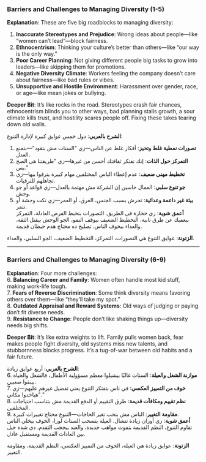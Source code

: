### Barriers and Challenges to Managing Diversity (1-5)

**Explanation**: These are five big roadblocks to managing diversity:

1. **Inaccurate Stereotypes and Prejudice**: Wrong ideas about people—like “women can’t lead”—block fairness.
2. **Ethnocentrism**: Thinking your culture’s better than others—like “our way is the only way.”
3. **Poor Career Planning**: Not giving different people big tasks to grow into leaders—like skipping them for promotions.
4. **Negative Diversity Climate**: Workers feeling the company doesn’t care about fairness—like bad rules or vibes.
5. **Unsupportive and Hostile Environment**: Harassment over gender, race, or age—like mean jokes or bullying.

**Deeper Bit**: It’s like rocks in the road. Stereotypes crash fair chances, ethnocentrism blinds you to other ways, bad planning stalls growth, a sour climate kills trust, and hostility scares people off. Fixing these takes tearing down old walls.

**الشرح بالعربي**: دول خمس عوايق كبيرة لإدارة التنوع:

1. **تصورات نمطية غلط وتحيز**: أفكار غلط عن الناس—زي "الستات مش بتقود"—بتمنع العدل.
2. **التمركز حول الذات**: إنك تفتكر ثقافتك أحسن من غيرها—زي "طريقتنا هي الصح بس."
3. **تخطيط مهني ضعيف**: عدم إعطاء الناس المختلفين مهام كبيرة يترقوا بيها—زي تجاهلهم للترقيات.
4. **جو تنوع سلبي**: العمال حاسين إن الشركة مش مهتمة بالعدل—زي قواعد أو جو وحش.
5. **بيئة غير داعمة وعدائية**: تحرش بسبب الجنس، العرق، أو العمر—زي نكت وحشة أو تنمر.  
    **أعمق شوية**: زي حجارة في الطريق. التصورات بتخبط الفرص العادلة، التمركز بيعميك عن طرق تانية، التخطيط الضعيف بيوقف النمو، الجو الوحش بيقتل الثقة، والعداء بيخوف الناس. تصليح ده محتاج هدم حيطان قديمة.

**الزتونة**: عوايق التنوع هي التصورات، التمركز، التخطيط الضعيف، الجو السلبي، والعداء.

---

###  Barriers and Challenges to Managing Diversity (6-9)

**Explanation**: Four more challenges:  
6. **Balancing Career and Family**: Women often handle most kid stuff, making work-life tough.  
7. **Fears of Reverse Discrimination**: Some think diversity means favoring others over them—like “they’ll take my spot.”  
8. **Outdated Appraisal and Reward Systems**: Old ways of judging or paying don’t fit diverse needs.  
9. **Resistance to Change**: People don’t like shaking things up—diversity needs big shifts.

**Deeper Bit**: It’s like extra weights to lift. Family pulls women back, fear makes people fight diversity, old systems miss new talents, and stubbornness blocks progress. It’s a tug-of-war between old habits and a fair future.

**الشرح بالعربي**: أربع عوايق زيادة:  
6. **موازنة الشغل والعيلة**: الستات غالبًا بيشيلوا معظم مسؤولية الأطفال، فالشغل والحياة بيبقوا صعبين.  
7. **خوف من التمييز العكسي**: في ناس بتفتكر التنوع يعني تفضيل غيرهم عليهم—زي "هياخدوا مكاني."  
8. **نظم تقييم ومكافآت قديمة**: طرق التقييم أو الدفع القديمة مش بتناسب احتياجات المختلفين.  
9. **مقاومة التغيير**: الناس مش بتحب تغير الحاجات—التنوع محتاج تغييرات كبيرة.  
**أعمق شوية**: زي أوزان زيادة تتشال. العيلة بتسحب الستات لورا، الخوف بيخلي الناس تقاوم التنوع، النظم القديمة بتفوت مواهب جديدة، والعند بيحجب التقدم. دي شدة حبل بين العادات القديمة ومستقبل عادل.

**الزتونة**: عوايق زيادة هي العيلة، الخوف من التمييز العكسي، النظم القديمة، ومقاومة التغيير.